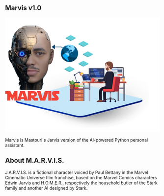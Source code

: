 ## Marvis v1.0

<a href="https://redamastouri.com/" target="_blank" rel="noreferrer"><img alt="portfolio" style="text-align: center;" src="img/marvis.png" /></a>

Marvis is Mastouri's Jarvis version of the AI-powered Python personal assistant.

## About M.A.R.V.I.S.

J.A.R.V.I.S. is a fictional character voiced by Paul Bettany in the Marvel Cinematic Universe film franchise, based on the Marvel Comics characters Edwin Jarvis and H.O.M.E.R., respectively the household butler of the Stark family and another AI designed by Stark.
